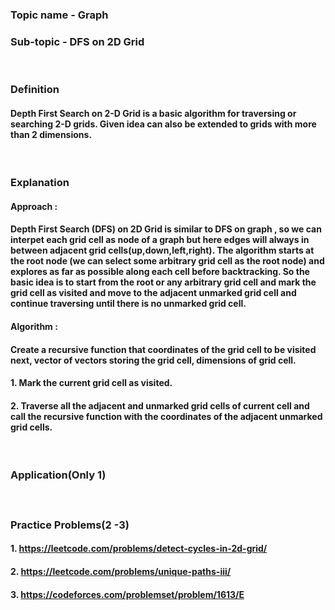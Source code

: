 ### Topic name - Graph
 
### Sub-topic - DFS on 2D Grid

<br>

### Definition
#### Depth First Search on 2-D Grid is a basic algorithm for traversing or searching 2-D grids. Given idea can also be extended to grids with more than 2 dimensions.

<br>

### Explanation 
#### Approach : 
#### Depth First Search (DFS) on 2D Grid is similar to DFS on graph , so we can interpet each grid cell as node of a graph but here edges will always in between adjacent grid cells(up,down,left,right). The algorithm starts at the root node (we can select some arbitrary grid cell as the root node) and explores as far as possible along each cell before backtracking. So the basic idea is to start from the root or any arbitrary grid cell and mark the grid cell as visited and move to the adjacent unmarked grid cell and continue traversing until there is no unmarked grid cell.
#### Algorithm :
#### Create a recursive function that coordinates of the grid cell to be visited next, vector of vectors storing the grid cell, dimensions of grid cell.
####       1. Mark the current grid cell as visited.
####       2. Traverse all the adjacent and unmarked grid cells of current cell and call the recursive function with the coordinates of the adjacent unmarked grid cells.

<br>

### Application(Only 1)
#### 

<br>

### Practice Problems(2 -3)
#### 1. https://leetcode.com/problems/detect-cycles-in-2d-grid/ <!--medium problem-->
#### 2. https://leetcode.com/problems/unique-paths-iii/ <!--hard problem-->
#### 3. https://codeforces.com/problemset/problem/1613/E <!--hard problem-->

<br>

